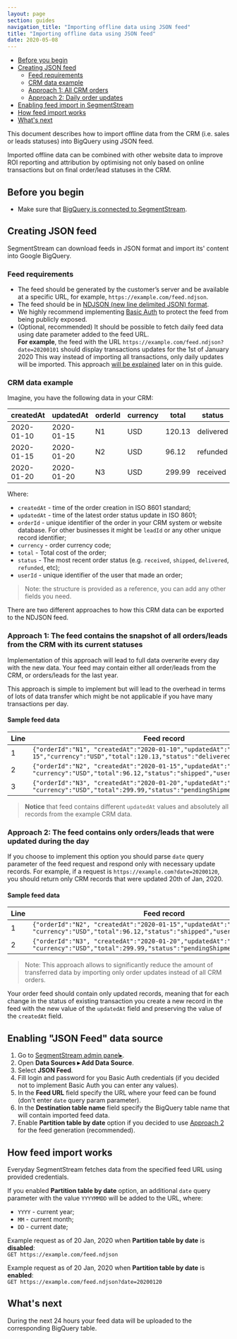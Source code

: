 ```yaml
---
layout: page
section: guides
navigation_title: "Importing offline data using JSON feed"
title: "Importing offline data using JSON feed"
date: 2020-05-08
---
```


<ul class="page-navigation">
  <li><a href="#before-you-begin">Before you begin</a></li>
  <li><a href="#creating-feed">Creating JSON feed</a>
    <ul>
      <li><a href="#feed-requirements">Feed requirements</a></li>
      <li><a href="#crm-data-example">CRM data example</a></li>
      <li><a href="#all-orders">Approach 1: All CRM orders</a></li>
      <li><a href="#daily-updates">Approach 2: Daily order updates</a></li>
    </ul>
  </li>
  <li><a href="#enabling-feed-import">Enabling feed import in SegmentStream</a></li>
  <li><a href="#how-feed-import-works">How feed import works</a></li>
  <li><a href="#next">What's next</a></li>
</ul>
This document describes how to import offline data from the CRM (i.e. sales or leads statuses) into BigQuery using JSON feed.

Imported offline data can be combined with other website data to improve ROI reporting and attribution by optimising not only based on online transactions but on final order/lead statuses in the CRM.

## <a name="before-you-begin"></a> Before you begin
* Make sure that [BigQuery is connected to SegmentStream](/_docs/bigquery/connecting-bigquery).

## <a name="creating-feed"></a>Creating JSON feed

SegmentStream can download feeds in JSON format and import its' content into Google BigQuery.

### <a name="feed-requirements"></a>Feed requirements
* The feed should be generated by the customer’s server and be available at a specific URL, for example, `https://example.com/feed.ndjson`.
* The feed should be in [NDJSON (new line delimited JSON) format](http://ndjson.org/).
* We highly recommend implementing [Basic Auth](https://en.wikipedia.org/wiki/Basic_access_authentication) to protect the feed from being publicly exposed.
* (Optional, recommended) It should be possible to fetch daily feed data using date parameter added to the feed URL.<br/>
**For example**, the feed with the URL `https://example.com/feed.ndjson?date=20200101` should display transactions updates for the 1st of January 2020
This way instead of importing all transactions, only daily updates will be imported. This approach [will be explained](#daily-updates) later on in this guide.

### <a name="crm-data-example"></a>CRM data example

Imagine, you have the following data in your CRM:

createdAt | updatedAt | orderId | currency | total | status  | userId
--- | --- | --- | --- | --- | --- | ---
2020-01-10| 2020-01-15 | N1 | USD | 120.13 | delivered | U1
2020-01-15| 2020-01-20 | N2 | USD | 96.12 | refunded | U2
2020-01-20| 2020-01-20 | N3 | USD | 299.99 | received | U3

Where:
* `createdAt` - time of the order creation in ISO 8601 standard;
* `updatedAt` - time of the latest order status update in ISO 8601;
* `orderId` - unique identifier of the order in your CRM system or website database. For other businesses it might be `leadId` or any other unique record identifier;
* `currency` - order currency code;
* `total` - Total cost of the order;
* `status` - The most recent order status (e.g. `received`, `shipped`, `delivered`, `refunded`, etc);
* `userId` - unique identifier of the user that made an order;

> Note: the structure is provided as a reference, you can add any other fields you need.

There are two different approaches to how this CRM data can be exported to the NDJSON feed.

### <a name="all-orders"></a> Approach 1: The feed contains the snapshot of all orders/leads from the CRM with its current statuses
Implementation of this approach will lead to full data overwrite every day with the new data. Your feed may contain either all order/leads from the CRM, or orders/leads for the last year.

This approach is simple to implement but will lead to the overhead in terms of lots of data transfer which might be not applicable if you have many transactions per day.

#### Sample feed data

Line|Feed record|
--- | --- |
1 | `{"orderId":"N1", "createdAt":"2020-01-10","updatedAt":"2020-01-15","currency":"USD","total":120.13,"status":"delivered","userId":"U1"}`
2 | `{"orderId":"N2", "createdAt":"2020-01-15","updatedAt":"2020-01-20", "currency":"USD","total":96.12,"status":"shipped","userId":"U2"}`
3| `{"orderId":"N3", "createdAt":"2020-01-20","updatedAt":"2020-01-20", "currency":"USD","total":299.99,"status":"pendingShipment","userId":"U3"}`

> **Notice** that feed contains different `updatedAt` values and absolutely all records from the example CRM data.

### <a name="daily-updates"></a>Approach 2: The feed contains only orders/leads that were updated during the day

If you choose to implement this option you should parse `date` query parameter of the feed request and respond only with necessary update records. For example, if a request is `https://example.com?date=20200120`, you should return only CRM records that were updated 20th of Jan, 2020.

#### Sample feed data

Line|Feed record|
--- | --- |
1 | `{"orderId":"N2", "createdAt":"2020-01-15","updatedAt":"2020-01-20", "currency":"USD","total":96.12,"status":"shipped","userId":"U2"}`
2| `{"orderId":"N3", "createdAt":"2020-01-20","updatedAt":"2020-01-20", "currency":"USD","total":299.99,"status":"pendingShipment","userId":"U3"}`

> Note: This approach allows to significantly reduce the amount of transferred data by importing only order updates instead of all CRM orders.

Your order feed should contain only updated records, meaning that for each change in the status of existing transaction you create a new record in the feed with the new value of the `updatedAt` field and preserving the value of the `createdAt` field.

## <a name="enabling-feed-import"></a>Enabling "JSON Feed" data source
1. Go to [SegmentStream admin panel▸](https://admin.segmentstream.com).
2. Open **Data Sources ▸ Add Data Source**.
3. Select **JSON Feed**.
4. Fill login and password for you Basic Auth credentials (if you decided not to implement Basic Auth you can enter any values).
5. In the **Feed URL** field specify the URL where your feed can be found (don't enter `date` query param parameter).
6. In the **Destination table name** field specify the BigQuery table name that will contain imported feed data.
7. Enable **Partition table by date** option if you decided to use [Approach 2](#daily-updates) for the feed generation (recommended).

## <a name="how-feed-import-works"></a> How feed import works

Everyday SegmentStream fetches data from the specified feed URL using provided credentials.

If you enabled **Partition table by date** option, an additional `date` query parameter with the value `YYYYMMDD` will be added to the URL, where:
* `YYYY` - current year;
* `MM` - current month;
* `DD` - current date;

Example request as of 20 Jan, 2020 when **Partition table by date** is **disabled**:<br/>
`GET https://example.com/feed.ndjson`

Example request as of 20 Jan, 2020 when **Partition table by date** is **enabled**:<br/>
`GET https://example.com/feed.ndjson?date=20200120`

## <a name="next"></a>What's next

During the next 24 hours your feed data will be uploaded to the corresponding BigQuery table.
